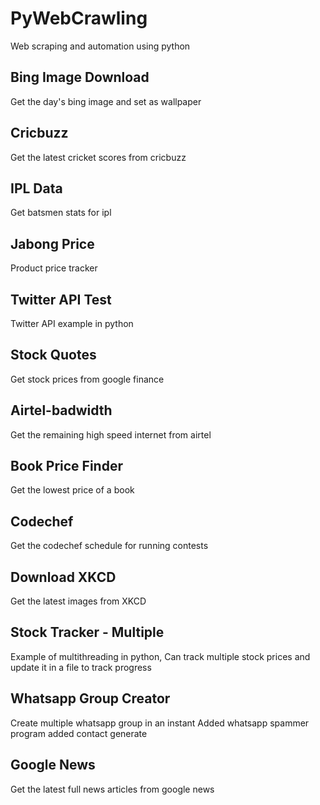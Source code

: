# PyWebCrawling

Web scraping and automation using python

## Bing Image Download

Get the day's bing image and set as wallpaper

## Cricbuzz 

Get the latest cricket scores from cricbuzz

## IPL Data 

Get batsmen stats for ipl

## Jabong Price 

Product price tracker

## Twitter API Test 

Twitter API example in python

## Stock Quotes 

Get stock prices from google finance

## Airtel-badwidth 

Get the remaining high speed internet from airtel

## Book Price Finder

Get the lowest price of a book

## Codechef 

Get the codechef schedule for running contests

## Download XKCD 

Get the latest images from XKCD

## Stock Tracker - Multiple

Example of multithreading in python, 
Can track multiple stock prices and update it in a file to track progress

## Whatsapp Group Creator

Create multiple whatsapp group in an instant
Added whatsapp spammer program
added contact generate

## Google News 

Get the latest full news articles from google news









